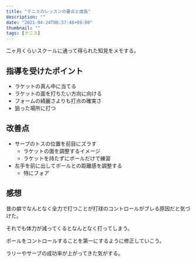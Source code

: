 ```yaml
---
title: "テニスのレッスンの要点と成長"
description: ""
date: "2021-04-24T08:37:46+09:00"
thumbnail: ""
tags: [テニス]
---
```

二ヶ月くらいスクールに通って得られた知見をメモする。

## 指導を受けたポイント
- ラケットの真ん中に当てる
- ラケットの面を打ちたい方向に向ける
- フォームの綺麗さよりも打点の確実さ
- 狙った場所に打つ

## 改善点
- サーブのトスの位置を前目にズラす
  - ラケットの面を調整するイメージ
  - ラケットを持たずにボールだけで練習
- 左手を前に出してボールとの距離感を調整する
  - 特にフォア

## 感想
昔の癖でなんとなく全力で打つことが打球のコントロールがブレる原因だと気づけた。

それでも体力が減ってくるとなんとなく打ってしまう。

ボールをコントロールすることを第一にするように修正していこう。

ラリーやサーブの成功率が上がってきた気がする。